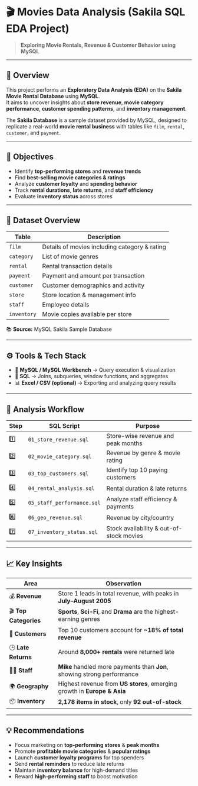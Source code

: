 # 🎬 Movies Data Analysis (Sakila SQL EDA Project)

> **Exploring Movie Rentals, Revenue & Customer Behavior using MySQL**

---

## 📘 Overview

This project performs an **Exploratory Data Analysis (EDA)** on the **Sakila Movie Rental Database** using **MySQL**.  
It aims to uncover insights about **store revenue**, **movie category performance**, **customer spending patterns**, and **inventory management**.  

The **Sakila Database** is a sample dataset provided by MySQL, designed to replicate a real-world **movie rental business** with tables like `film`, `rental`, `customer`, and `payment`.

---

## 🎯 Objectives

- Identify **top-performing stores** and **revenue trends**  
- Find **best-selling movie categories & ratings**  
- Analyze **customer loyalty** and **spending behavior**  
- Track **rental durations**, **late returns**, and **staff efficiency**  
- Evaluate **inventory status** across stores  

---

## 🧩 Dataset Overview

| Table | Description |
|--------|-------------|
| `film` | Details of movies including category & rating |
| `category` | List of movie genres |
| `rental` | Rental transaction details |
| `payment` | Payment and amount per transaction |
| `customer` | Customer demographics and activity |
| `store` | Store location & management info |
| `staff` | Employee details |
| `inventory` | Movie copies available per store |

📚 **Source:** MySQL Sakila Sample Database

---

## ⚙️ Tools & Tech Stack

- 🐬 **MySQL / MySQL Workbench** → Query execution & visualization  
- 🧮 **SQL** → Joins, subqueries, window functions, and aggregates  
- 📊 **Excel / CSV (optional)** → Exporting and analyzing query results  

---

## 🧠 Analysis Workflow

| Step | SQL Script | Purpose |
|------|-------------|----------|
| 1️⃣ | `01_store_revenue.sql` | Store-wise revenue and peak months |
| 2️⃣ | `02_movie_category.sql` | Revenue by genre & movie rating |
| 3️⃣ | `03_top_customers.sql` | Identify top 10 paying customers |
| 4️⃣ | `04_rental_analysis.sql` | Rental duration & late returns |
| 5️⃣ | `05_staff_performance.sql` | Analyze staff efficiency & payments |
| 6️⃣ | `06_geo_revenue.sql` | Revenue by city/country |
| 7️⃣ | `07_inventory_status.sql` | Stock availability & out-of-stock movies |

---

## 📈 Key Insights

| Area | Observation |
|------|--------------|
| 💰 **Revenue** | Store 1 leads in total revenue, with peaks in **July–August 2005** |
| 🎬 **Top Categories** | **Sports**, **Sci-Fi**, and **Drama** are the highest-earning genres |
| 👥 **Customers** | Top 10 customers account for **~18% of total revenue** |
| 🕒 **Late Returns** | Around **8,000+ rentals** were returned late |
| 🧑‍💼 **Staff** | **Mike** handled more payments than **Jon**, showing strong performance |
| 🌍 **Geography** | Highest revenue from **US stores**, emerging growth in **Europe & Asia** |
| 📦 **Inventory** | **2,178 items in stock**, only **92 out-of-stock** |

---

## 💡 Recommendations

- Focus marketing on **top-performing stores** & **peak months**  
- Promote **profitable movie categories** & **popular ratings**  
- Launch **customer loyalty programs** for top spenders  
- Send **rental reminders** to reduce late returns  
- Maintain **inventory balance** for high-demand titles  
- Reward **high-performing staff** to boost motivation  



